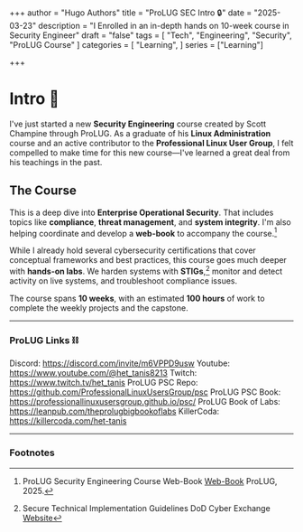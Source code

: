 +++
author = "Hugo Authors"
title = "ProLUG SEC Intro 🔒"
date = "2025-03-23"
description = "I Enrolled in an in-depth hands on 10-week course in Security Engineer"
draft = "false"
tags = [
  "Tech", "Engineering", "Security", "ProLUG Course"
]
categories = [
    "Learning",
]
series = ["Learning"]

+++

<!--more-->

# Intro 👋

I've just started a new **Security Engineering** course created by Scott Champine through ProLUG. As a graduate of his **Linux Administration** course and an active contributor to the **Professional Linux User Group**, I felt compelled to make time for this new course—I've learned a great deal from his teachings in the past.

## The Course

This is a deep dive into **Enterprise Operational Security**. That includes topics like **compliance**, **threat management**, and **system integrity**. I'm also helping coordinate and develop a **web-book** to accompany the course.[^1]

While I already hold several cybersecurity certifications that cover conceptual frameworks and best practices, this course goes much deeper with **hands-on labs**. We harden systems with **STIGs**,[^2] monitor and detect activity on live systems, and troubleshoot compliance issues.

The course spans **10 weeks**, with an estimated **100 hours** of work to complete the weekly projects and the capstone.

---

### ProLUG Links ⛓️

Discord: https://discord.com/invite/m6VPPD9usw
Youtube: https://www.youtube.com/@het_tanis8213
Twitch: https://www.twitch.tv/het_tanis
ProLUG PSC Repo: https://github.com/ProfessionalLinuxUsersGroup/psc
ProLUG PSC Book: https://professionallinuxusersgroup.github.io/psc/
ProLUG Book of Labs: https://leanpub.com/theprolugbigbookoflabs
KillerCoda: https://killercoda.com/het-tanis

---

### Footnotes

[^1]: ProLUG Security Engineering Course Web-Book [Web-Book](https://professionallinuxusersgroup.github.io/psc/intro.html) ProLUG, 2025.
[^2]: Secure Technical Implementation Guidelines DoD Cyber Exchange [Website](https://public.cyber.mil/stigs/)